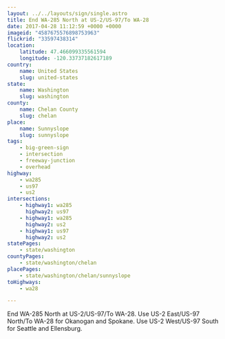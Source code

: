 ```yaml
---
layout: ../../layouts/sign/single.astro
title: End WA-285 North at US-2/US-97/To WA-28
date: 2017-04-28 11:12:59 +0000 +0000
imageid: "4587675576898753963"
flickrid: "33597438314"
location:
    latitude: 47.466099335561594
    longitude: -120.33737182617189
country:
    name: United States
    slug: united-states
state:
    name: Washington
    slug: washington
county:
    name: Chelan County
    slug: chelan
place:
    name: Sunnyslope
    slug: sunnyslope
tags:
    - big-green-sign
    - intersection
    - freeway-junction
    - overhead
highway:
    - wa285
    - us97
    - us2
intersections:
    - highway1: wa285
      highway2: us97
    - highway1: wa285
      highway2: us2
    - highway1: us97
      highway2: us2
statePages:
    - state/washington
countyPages:
    - state/washington/chelan
placePages:
    - state/washington/chelan/sunnyslope
toHighways:
    - wa28

---
```

End WA-285 North at US-2/US-97/To WA-28.  Use US-2 East/US-97 North/To WA-28 for Okanogan and Spokane.  Use US-2 West/US-97 South for Seattle and Ellensburg.